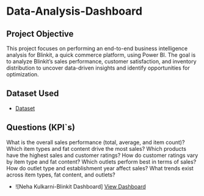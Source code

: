 # Data-Analysis-Dashboard
## Project Objective
 This project focuses on performing an end-to-end business intelligence analysis for Blinkit, a quick commerce platform, using Power BI. The goal is to analyze Blinkit’s sales performance, customer satisfaction, and inventory distribution to uncover data-driven insights and identify opportunities for optimization.
## Dataset Used
- <a href="https://github.com/nehakulkarni28/Data-Analysis-Dashboard">Dataset</a>
## Questions (KPI`s)
What is the overall sales performance (total, average, and item count)?
Which item types and fat content drive the most sales?
Which products have the highest sales and customer ratings?
How do customer ratings vary by item type and fat content?
Which outlets perform best in terms of sales?
How do outlet type and establishment year affect sales?
What trends exist across item types, fat content, and outlets?

-  ![Neha Kulkarni-Blinkit Dashboard] <a href="https://github.com/user-attachments/assets/c2ce0f6a-80cd-4a87-8ab7-8ff7a8427611)">View Dashboard</a> 


